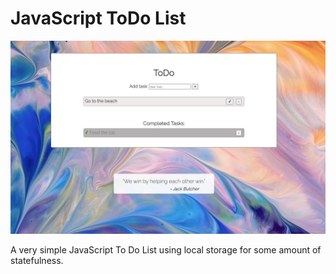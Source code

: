 # JavaScript ToDo List

![screenshot of to do list](./screenshot.jpg)

A very simple JavaScript To Do List using local storage for some amount of statefulness. 

